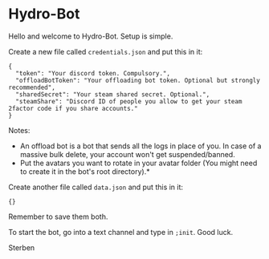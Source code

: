 # Hydro-Bot
Hello and welcome to Hydro-Bot. Setup is simple.

Create a new file called ``credentials.json`` and put this in it:
```
{
  "token": "Your discord token. Compulsory.",
  "offloadBotToken": "Your offloading bot token. Optional but strongly recommended",
  "sharedSecret": "Your steam shared secret. Optional.",
  "steamShare": "Discord ID of people you allow to get your steam 2factor code if you share accounts."
}
``` 
Notes: 
* An offload bot is a bot that sends all the logs in place of you. In case of a massive bulk delete, your account won't get suspended/banned.
* Put the avatars you want to rotate in your avatar folder (You might need to create it in the bot's root directory).*

Create another file called ``data.json`` and put this in it:
```
{}
```

Remember to save them both. 

To start the bot, go into a text channel and type in ``;init``. Good luck.

Sterben